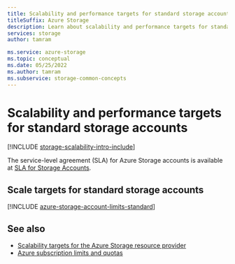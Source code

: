 ```yaml
---
title: Scalability and performance targets for standard storage accounts
titleSuffix: Azure Storage
description: Learn about scalability and performance targets for standard storage accounts.
services: storage
author: tamram

ms.service: azure-storage
ms.topic: conceptual
ms.date: 05/25/2022
ms.author: tamram
ms.subservice: storage-common-concepts
---
```


# Scalability and performance targets for standard storage accounts

[!INCLUDE [storage-scalability-intro-include](../../../includes/storage-scalability-intro-include.md)]

The service-level agreement (SLA) for Azure Storage accounts is available at [SLA for Storage Accounts](https://azure.microsoft.com/support/legal/sla/storage/v1_5/).

## Scale targets for standard storage accounts

[!INCLUDE [azure-storage-account-limits-standard](../../../includes/azure-storage-account-limits-standard.md)]

## See also

- [Scalability targets for the Azure Storage resource provider](../common/scalability-targets-resource-provider.md)
- [Azure subscription limits and quotas](../../azure-resource-manager/management/azure-subscription-service-limits.md)
